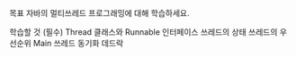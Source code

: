 목표
자바의 멀티쓰레드 프로그래밍에 대해 학습하세요.

학습할 것 (필수)
Thread 클래스와 Runnable 인터페이스
쓰레드의 상태
쓰레드의 우선순위
Main 쓰레드
동기화
데드락
